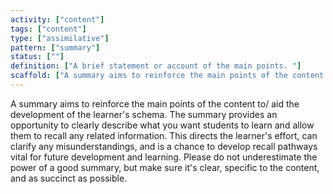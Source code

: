 ```yaml
---
activity: ["content"]
tags: ["content"]
type: ["assimilative"]
pattern: ["summary"]
status: [""]
definition: ["A brief statement or account of the main points. "]
scaffold: ["A summary aims to reinforce the main points of the content to/ aid the development of the learner's schema. The summary provides an opportunity to clearly describe what you want students to learn and allow them to recall any related information. This directs the learner's effort, can clarify any misunderstandings, and is a chance to develop recall pathways vital for future development and learning. Please do not underestimate the power of a good summary, but make sure it's clear, specific to the content, and as succinct as possible."]
---
```


A summary aims to reinforce the main points of the content to/ aid the development of the learner's schema. The summary provides an opportunity to clearly describe what you want students to learn and allow them to recall any related information. This directs the learner's effort, can clarify any misunderstandings, and is a chance to develop recall pathways vital for future development and learning. Please do not underestimate the power of a good summary, but make sure it's clear, specific to the content, and as succinct as possible.
